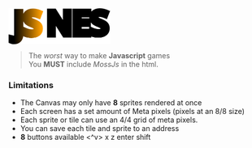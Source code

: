 <img src="https://raw.githubusercontent.com/ClassicMC-Studios/ClassicMC-Studios.github.io/main/jsnes.png" width="200" align="center"/>

> The *worst* way to make **Javascript** games<br/>
> You **MUST** include *MossJs* in the html.

### Limitations

- The Canvas may only have **8** sprites rendered at once
- Each screen has a set amount of Meta pixels (pixels at an  8/8 size)
- Each sprite or tile can use an 4/4 grid of meta pixels.
-  You can save each tile and sprite to an address
- **8** buttons available <^v> x z enter shift 
